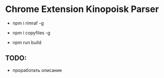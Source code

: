 # Chrome Extension Kinopoisk Parser

* npm i rimraf -g
* npm i copyfiles -g

* npm run build

## TODO:
* проработать описание

